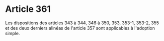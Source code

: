 # Article 361

Les dispositions des articles 343 à 344, 346 à 350, 353, 353-1, 353-2, 355 et des deux derniers alinéas de l'article 357 sont applicables à l'adoption simple.
